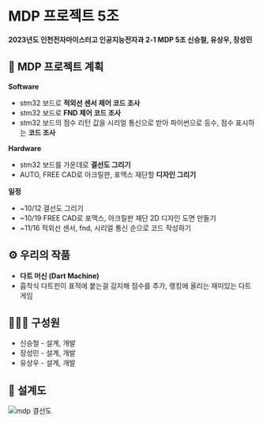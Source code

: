 # MDP 프로젝트 5조
**2023년도 인천전자마이스터고 인공지능전자과 2-1 MDP 5조 신승철, 유상우, 장성민**


## 📅 MDP 프로젝트 계획

**Software**
- stm32 보드로 **적외선 센서 제어 코드 조사**
- stm32 보드로 **FND 제어 코드 조사**
- stm32 보드의 점수 리턴 값을 시리얼 통신으로 받아 파이썬으로 등수, 점수 표시하는 **코드 조사**

**Hardware**
- stm32 보드를 가운데로 **결선도 그리기**
- AUTO, FREE CAD로 아크릴판, 포맥스 재단할 **디자인 그리기**

**일정**
- ~10/12 결선도 그리기
- ~10/19 FREE CAD로 포맥스, 아크릴판 재단 2D 디자인 도면 만들기
- ~11/16  적외선 센서, fnd, 시리얼 통신 순으로 코드 작성하기


## ⚙️ 우리의 작품
+ **다트 머신 (Dart Machine)**
+ 흡착식 다트핀이 표적에 붙는걸 감지해 점수를 추가, 랭킹에 올리는 재미있는 다트게임

## 🧑‍🤝‍🧑 구성원
* 신승철 - 설계, 개발
* 장성민 - 설계, 개발
* 유상우 - 설계, 개발

## 📐 설계도
![mdp 결선도](https://github.com/Seongmin-Jang/IEM_AI_2-1-Group5/assets/147483096/a4c7ae22-edb2-47a0-bb78-f6b36ca5b7e8)
